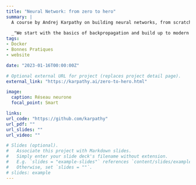 ```yaml
---
title: "Neural Network: from zero to hero"
summary: |
  A course by Andrej Karpathy on building neural networks, from scratch, in code.
  
  _"We start with the basics of backpropagation and build up to modern deep neural networks, like `GPT`. Language models are an excellent place to learn deep learning, even if your intention is to eventually go to other areas like computer vision because most of what you learn will be immediately transferable."_
tags:
- Docker
- Bonnes Pratiques
- website

date: "2023-01-16T00:00:00Z"

# Optional external URL for project (replaces project detail page).
external_link: "https://karpathy.ai/zero-to-hero.html"

image:
  caption: Réseau neurone
  focal_point: Smart

links:
url_code: "https://github.com/karpathy"
url_pdf: ""
url_slides: ""
url_video: ""

# Slides (optional).
#   Associate this project with Markdown slides.
#   Simply enter your slide deck's filename without extension.
#   E.g. `slides = "example-slides"` references `content/slides/example-slides.md`.
#   Otherwise, set `slides = ""`.
# slides: example
---
```


